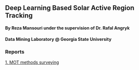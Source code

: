 ## Deep Learning Based Solar Active Region Tracking
#### By Reza Mansouri under the supervision of Dr. Rafal Angryk
#### Data Mining Laboratory @ Georgia State University

### Reports
[1. MOT methods surveying](1.md)
